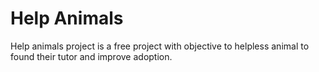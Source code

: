 # Help Animals

Help animals project is a free project with objective to helpless animal to found their tutor and improve adoption.
